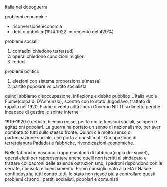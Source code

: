 italia nel dopoguerra

problemi economici:
* riconversione economia
* debito pubblico(1914 1922 incremento del 429%)

problemi sociali:
1. contadini chiedono terre(sud)
2.  operai chiedono condizioni migliori
3.  reduci

problemi politici:
1.  elezioni con sistema proporzionale(massa)
2.  partito popolare vs partito socialista

quindi abbiamo disoccupazione, inflazione e debito pubblico
L'Italia vuole Fiume(colpa di D'Annunzio), scontro con lo stato Jugoslavo, trattato di rapallo nel 1920, Fiume diventa città libera
Governo NITTI si dimette perchè incapace di gestire le spinte interne

1919-1920 è definito biennio rosso, per le molte tensioni sociali, scioperi e agitazioni popolari.
La guerra ha portato un senso di nazionalismo, per aver combattuto tutti sullo stesso fronte. Quindi c'è molto senso di partecipazione sociale, che porta a questi moti.
Occupazione di terre(pianura Padada) e fabbriche, rivendicazioni economiche.

Nelle fabbriche nascono i rappresentanti di fabbrica(copia dei soviet), operai eletti per rappresentare anche quelli non iscritti al sindacato e trattare coi padroni delle aziende
ostruzionismo, i padroni rispondono con le serrate, chiusuta e licenziamento. Primo consiglio nato alla FIAT
Nasce confindustria, tutti contro tutti, lo stato non riesce più a controllare questi problemi
ci sono i partiti socialisti, popolari e comunisti